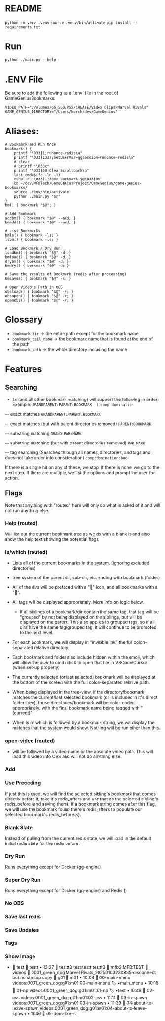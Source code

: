 # README

`python -m venv .venv`
`source .venv/bin/activate`
`pip install -r requirements.txt`

# Run

`python ./main.py --help`

# .ENV File

Be sure to add the following as a '.env' file in the root of GameGeniusBookmarks:

```
VIDEO_PATH="/Volumes/GG_SSD/PS5/CREATE/Video Clips/Marvel Rivals"
GAME_GENIUS_DIRECTORY="/Users/kerch/dev/GameGenius"
```

# Aliases:

```
# Bookmark and Run Once
bookmark() {
    printf "\033]1;runonce-redis\a"
    printf "\033]1337;SetUserVar=ggsession=runonce-redis\a"
    # clear
    # printf "\033c"
    printf "\033]50;ClearScrollback\a"
    last_cmd=$(fc -ln -1)
    echo -e "\033[1;36m> bookmark $@\033[0m"
    cd ~/dev/MFBTech/GameGeniusProject/GameGenius/game-genius-bookmarks/
    source .venv/bin/activate
    python ./main.py "$@"
}
bm() { bookmark "$@"; }

# Add Bookmark
addbm() { bookmark "$@" --add; }
bmadd() { bookmark "$@" --add; }

# List Bookmarks
bmls() { bookmark -ls; }
lsbm() { bookmark -ls; }

# Load Bookmark / Dry Run
loadbm() { bookmark "$@" -d; }
bmload() { bookmark "$@" -d; }
drybm() { bookmark "$@" -d; }
bmdry() { bookmark "$@" -d; }

# Save the results of Bookmark (redis after processing)
bmsave() { bookmark "$@" -s; }

# Open Video's Path in OBS
obsload() { bookmark "$@" -v; }
obsopen() { bookmark "$@" -v; }
openobs() { bookmark "$@" -v; }

```

# Glossary
- `bookmark_dir` -> the entire path except for the bookmark name
- `bookmark_tail_name` -> the bookmark name that is found at the end of the path
- `bookmark_path` -> the whole directory including the name


# Features





## Searching

- `ls` (and all other bookmark matching) will support the following in order:
Example: `GRANDPARENT:PARENT:BOOKMARK -t comp domination`

-- exact matches
`GRANDPARENT:PARENT:BOOKMARK`

-- exact matches (but with parent directories removed)
`PARENT:BOOKMARK`

-- substring matching
`GRAND:PAR:MARK`

-- substring matching (but with parent directories removed)
`PAR:MARK`

-- tag searching (Searches through all names, directories, and tags and does not take order into consideration)
`comp:domination:boo`

If there is a single hit on any of these, we stop. If there is none, we go to the next step. If there are multiple, we list the options and prompt the user for action.


## Flags

Note that anything with "routed" here will only do what is asked of it and will not run anything else.

### Help (routed)

Will list out the current bookmark tree as we do with a blank ls and also show the help text showing the potential flags


### ls/which (routed)

- Lists all of the current bookmarks in the system. (ignoring excluded directories)
- tree system of the parent dir, sub-dir, etc. ending with bookmark (folder)
- All of the dirs will be prefaced with a "📁" icon, and all bookmarks with a "📖".
- All tags will be displayed appropriately. More info on logic below.
    - If all siblings of a bookmark/dir contain the same tag, that tag will be "grouped" by not being displayed on the siblings, but will be displayed on the parent. This also applies to grouped tags, so if all dirs have the same tag/grouped tag, it will continue to be promoted to the next level.
- For each bookmark, we will display in "invisible ink" the full colon-separated relative directory.
- Each bookmark and folder also include hidden within the emoji, which will allow the user to cmd+click to open that file in VSCode/Cursor (when set-up properly)
- The currently selected (or last selected) bookmark will be displayed at the bottom of the screen with the full colon-separated relative path.
- When being displayed in the tree-view, if the directory/bookmark matches the current/last selected bookmark (or is included in it's direct folder-tree), those directories/bookmark will be color-coded appropriately, with the final bookmark name being tagged with "(current)"

- When ls or which is followed by a bookmark string, we will display the matches that the system would show. Nothing will be run other than this.

### open-video (routed)

- will be followed by a video-name or the absolute video path. This will load this video into OBS and will not do anything else.

### Add


### Use Preceding

If just this is used, we will find the selected sibling's bookmark that comes directly before it, take it's redis_afters and use that as the selected sibling's redis_before (and saving them). If a bookmark string comes after this flag, we will use the bookmark found there's redis_afters to populate our selected bookmark's redis_before(s).

### Blank Slate

Instead of pulling from the current redis state, we will load in the default initial redis state for the redis before.

### Dry Run

Runs everything except for Docker (gg-engine)

### Super Dry Run

Runs everything except for Docker (gg-engine) and Redis ()

### No OBS

### Save last redis

### Save Updates

### Tags

### Show Image










- 📁 test
   📁 testt
      • 13:27 📖 testtt3   test:testt:testtt3
📁 mfb3:MFB:TEST
📁 videos
   📁 0001_green_dog
      Marvel Rivals_20250103230835-disconnect but no startup copy
      📁 g01
         📁 m01
            • 10:04 📖 00-main-menu   videos:0001_green_dog:g01:m01:00-main-menu
               🏷️ •main_menu
            • 10:18 📖 01-np   videos:0001_green_dog:g01:m01:01-np
               🏷️ •test
            • 10:49 📖 02-css   videos:0001_green_dog:g01:m01:02-css
            • 11:11 📖 03-in-spawn   videos:0001_green_dog:g01:m01:03-in-spawn
            • 11:39 📖 04-about-to-leave-spawn   videos:0001_green_dog:g01:m01:04-about-to-leave-spawn
            • 11:46 📖 05-dom-like-s